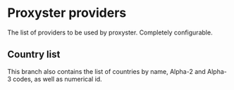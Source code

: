 # Proxyster providers

The list of providers to be used by proxyster. Completely configurable.

## Country list

This branch also contains the list of countries by name, Alpha-2 and Alpha-3 codes, as well as numerical id.

